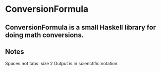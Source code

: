 # ConversionFormula

## ConversionFormula is a small Haskell library for doing math conversions.

## Notes
Spaces not tabs. size 2
Output is in scienctific notation